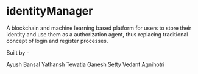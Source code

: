 # identityManager

A blockchain and machine learning based platform for users to store their identity and use them as a authorization agent, thus replacing traditional concept of login and register processes.

Built by - 

Ayush Bansal
Yathansh Tewatia 
Ganesh Setty
Vedant Agnihotri